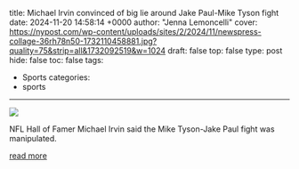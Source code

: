 title: Michael Irvin convinced of big lie around Jake Paul-Mike Tyson fight
date: 2024-11-20 14:58:14 +0000
author: "Jenna Lemoncelli"
cover: https://nypost.com/wp-content/uploads/sites/2/2024/11/newspress-collage-36rh78n50-1732110458881.jpg?quality=75&strip=all&1732092519&w=1024
draft: false
top: false
type: post
hide: false
toc: false
tags:
  - Sports
categories:
  - sports
---

![](https://nypost.com/wp-content/uploads/sites/2/2024/11/newspress-collage-36rh78n50-1732110458881.jpg?quality=75&strip=all&1732092519&w=1024)

NFL Hall of Famer Michael Irvin said the Mike Tyson-Jake Paul fight was manipulated.

[read more](https://nypost.com/2024/11/20/sports/michael-irvin-convinced-of-big-lie-around-jake-paul-mike-tyson-fight/)
